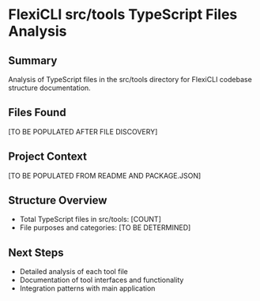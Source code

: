 # FlexiCLI src/tools TypeScript Files Analysis

## Summary
Analysis of TypeScript files in the src/tools directory for FlexiCLI codebase structure documentation.

## Files Found
[TO BE POPULATED AFTER FILE DISCOVERY]

## Project Context
[TO BE POPULATED FROM README AND PACKAGE.JSON]

## Structure Overview
- Total TypeScript files in src/tools: [COUNT]
- File purposes and categories: [TO BE DETERMINED]

## Next Steps
- Detailed analysis of each tool file
- Documentation of tool interfaces and functionality
- Integration patterns with main application